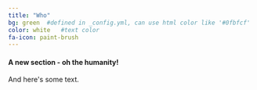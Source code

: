 ```yaml
---
title: "Who"
bg: green  #defined in _config.yml, can use html color like '#0fbfcf'
color: white   #text color
fa-icon: paint-brush
---
```


#### A new section - oh the humanity!

And here's some text.